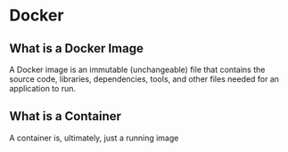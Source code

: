 # Docker

## What is a Docker Image

A Docker image is an immutable (unchangeable) file that contains the source code, libraries, dependencies, tools, and other files needed for an application to run.


## What is a Container 

A container is, ultimately, just a running image
